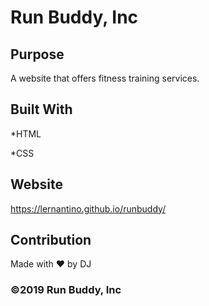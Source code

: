 # Run Buddy, Inc

## Purpose
A website that offers fitness training services.

## Built With
*HTML

*CSS

## Website
https://lernantino.github.io/runbuddy/

## Contribution
Made with ❤️ by DJ

### ©️2019 Run Buddy, Inc 
